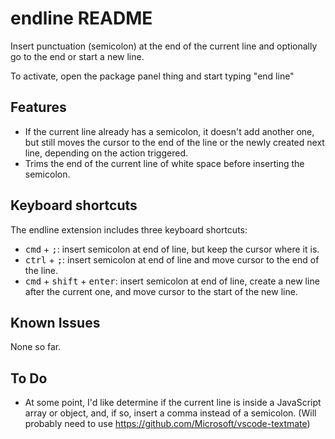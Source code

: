 # endline README

Insert punctuation (semicolon) at the end of the current line and optionally go to the end or start a new line.

To activate, open the package panel thing and start typing "end line"

## Features

* If the current line already has a semicolon, it doesn't add another one, but still moves the cursor to the end of the line or the newly created next line, depending on the action triggered.
* Trims the end of the current line of white space before inserting the semicolon.

## Keyboard shortcuts

The endline extension includes three keyboard shortcuts:

* <kbd>cmd</kbd> + <kbd>;</kbd>: insert semicolon at end of line, but keep the cursor where it is.
* <kbd>ctrl</kbd> + <kbd>;</kbd>: insert semicolon at end of line and move cursor to the end of the line.
* <kbd>cmd</kbd> + <kbd>shift</kbd> + <kbd>enter</kbd>: insert semicolon at end of line, create a new line after the current one, and move cursor to the start of the new line.


## Known Issues

None so far.

## To Do

* At some point, I'd like determine if the current line is inside a JavaScript array or object, and, if so, insert a comma instead of a semicolon. (Will probably need to use https://github.com/Microsoft/vscode-textmate)

